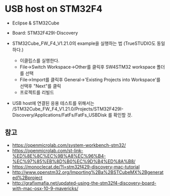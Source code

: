 # USB host on STM32F4

* Eclipse & STM32Cube
* Board: STM32F429I-Discovery

* STM32Cube_FW_F4_V1.21.0의 example을 실행하는 법 (TrueSTUDIO도 동일하다.)
	* 이클립스를 실행한다.
	* File->Switch Workspace->Other를 클릭후 SW4STM32 workspace 폴더를 선택
	* File->Import를 클릭후 General->'Existing Projects into Workspace'를 선택후 "Next"를 클릭
	* 프로젝트를 리빌드

* USB host에 연결된 응용 테스트를 위해서는 /STM32Cube_FW_F4_V1.21.0/Projects/STM32F429I-Discovery/Applications/FatFs/FatFs_USBDisk 를 확인할 것.

## 참고
* https://openmicrolab.com/system-workbench-stm32/
* https://openmicrolab.com/st-link-%ED%8E%8C%EC%9B%A8%EC%96%B4-%EC%97%85%EB%8D%B0%EC%9D%B4%ED%8A%B8/
* https://monoclecat.de/?l=stm32f429-discovery-mac-tutorial
* http://www.openstm32.org/Importing%2Ba%2BSTCubeMX%2Bgenerated%2Bproject
* http://grafixmafia.net/updated-using-the-stm32f4-discovery-board-with-mac-osx-10-9-mavericks/


